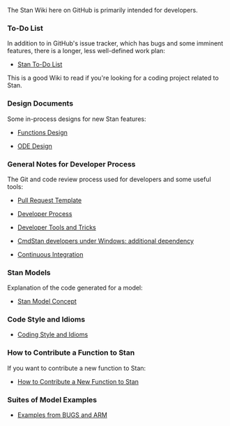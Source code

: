 The Stan Wiki here on GitHub is primarily intended for developers.

### To-Do List

In addition to in GitHub's issue tracker, which has bugs and some imminent features, there is a longer, less well-defined work plan:

* [Stan To-Do List](wiki/To-Do-List)

This is a good Wiki to read if you're looking for a coding project related to Stan.

### Design Documents

Some in-process designs for new Stan features:

* [Functions Design](wiki/Function-Syntax-and-Semantics-Design)

* [ODE Design](wiki/ODE-Integrator-Support)

### General Notes for Developer Process

The Git and code review process used for developers and some useful tools:

* [Pull Request Template](wiki/Pull-Request-Template)

* [Developer Process](wiki/Developer-Process)

* [Developer Tools and Tricks](wiki/Developer-Tricks)

* [CmdStan developers under Windows: additional dependency](wiki/CmdStan-developers-under-Windows:-additional-dependency)

* [Continuous Integration](wiki/Continuous-Integration)

### Stan Models

Explanation of the code generated for a model:

* [Stan Model Concept](wiki/Model-Concept) 

### Code Style and Idioms

* [Coding Style and Idioms](wiki/Coding-Style-and-Idioms)

### How to Contribute a Function to Stan

If you want to contribute a new function to Stan:

* [How to Contribute a New Function to Stan](wiki/Contributing-New-Functions-to-Stan)

### Suites of Model Examples

* [Examples from BUGS and ARM](wiki/Example-Stan-Models)